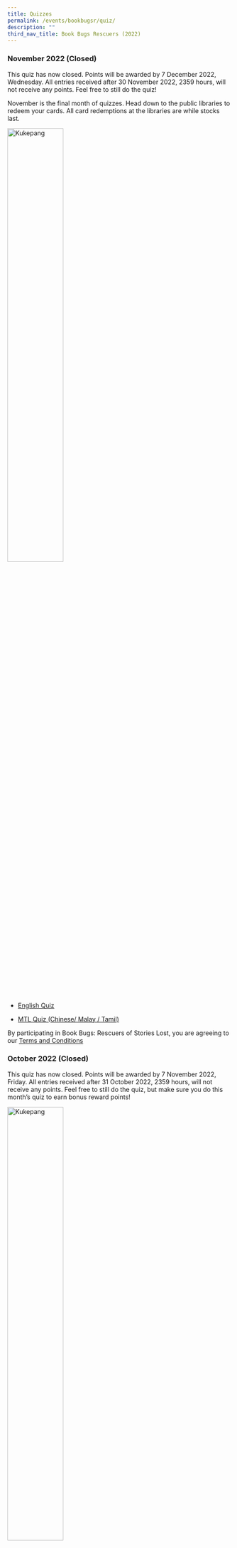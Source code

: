 ```yaml
---
title: Quizzes
permalink: /events/bookbugsr/quiz/
description: ""
third_nav_title: Book Bugs Rescuers (2022)
---
```

### November 2022 (Closed)

This quiz has now closed. Points will be awarded by 7 December 2022, Wednesday. All entries received after 30 November 2022, 2359 hours, will not receive any points. Feel free to still do the quiz!

November is the final month of quizzes. Head down to the public libraries to redeem your cards. All card redemptions at the libraries are while stocks last.
 
<img src="/images/events/bookbugsr/serci.png" alt="Kukepang" style="width: 50%;">

* <a href="https://forms.gle/4MQxDqfsCMMcvSfk6" target="_blank" rel="noopener noreferrer"> English Quiz</a>

* <a href="https://forms.gle/iBiavn9ESw2LAL9X7" target="_blank" rel="noopener noreferrer">MTL Quiz  (Chinese/ Malay / Tamil)</a>

By participating in Book Bugs: Rescuers of Stories Lost, you are agreeing to our [Terms and Conditions](https://childrenandteens.nlb.gov.sg/bookbugsr/termsandconditions/)



### October 2022 (Closed)

This quiz has now closed. Points will be awarded by 7 November 2022, Friday. All entries received after 31 October 2022, 2359 hours, will not receive any points. Feel free to still do the quiz, but make sure you do this month’s quiz to earn bonus reward points!


<img src="/images/events/bookbugsr/kukepang.png" alt="Kukepang" style="width: 50%;">

* <a href="https://forms.gle/BH21DgAN4HVJGvSn6" target="_blank" rel="noopener noreferrer"> English Quiz</a>
* <a href="https://forms.gle/JPwdKg63s2g34P676" target="_blank" rel="noopener noreferrer">MTL Quiz  (Chinese/ Malay / Tamil)</a>

By participating in Book Bugs: Rescuers of Stories Lost, you are agreeing to our [Terms and Conditions](https://childrenandteens.nlb.gov.sg/bookbugsr/termsandconditions/)


### September 2022 (Closed)

This quiz has now closed. Points will be awarded by 7 October 2022, Friday. All entries received after 30 September 2022, 2359 hours, will not receive any points. Feel free to still do the quiz, but make sure you do this month’s quiz to earn bonus reward points!


<img src="/images/events/bookbugsr/raven.png" alt="Raven" style="width: 50%;">

* <a href="https://forms.gle/6s8CVEtAJ5zKzgrq7" target="_blank" rel="noopener noreferrer"> English Quiz</a>
* <a href="https://forms.gle/1GFTNQmTBRQyxHVt5" target="_blank" rel="noopener noreferrer">MTL Quiz  (Chinese/ Malay / Tamil)</a>

By participating in Book Bugs: Rescuers of Stories Lost, you are agreeing to our [Terms and Conditions](https://childrenandteens.nlb.gov.sg/bookbugsr/termsandconditions/)


### August 2022 (Closed)

This quiz has now closed. Points will be awarded by 7 September 2022, Friday. All entries received after 31 August 2022, 2359 hours, will not receive any points. Feel free to still do the quiz, but make sure you do this month’s quiz to earn bonus reward points!

<img src="/images/events/bookbugsr/drafrost.png" alt="Drafrost" style="width: 70%;">

* <a href="https://forms.gle/NP6cNfi1osj5u4bLA" target="_blank" rel="noopener noreferrer"> English Quiz</a>
* <a href="https://forms.gle/K9MEB7vnHUBv9awr9" target="_blank" rel="noopener noreferrer">MTL Quiz  (Chinese/ Malay / Tamil)</a>

By participating in Book Bugs: Rescuers of Stories Lost, you are agreeing to our [Terms and Conditions](https://childrenandteens.nlb.gov.sg/bookbugsr/termsandconditions/)

### July 2022 (Closed)
This quiz has now closed. Points will be awarded by 5 August 2022, Friday. All entries received after 30 June 2022, 2359 hours, will not receive any points. Feel free to still do the quiz, but make sure you do this month’s quiz to earn bonus reward points!


<img src="/images/events/bookbugsr/huolympia.png" alt="Huolympia" style="width: 70%;">

* <a href="https://forms.gle/HL8sSy6MgocN8VgS8" target="_blank" rel="noopener noreferrer"> English Quiz</a>
* <a href="https://forms.gle/soBAxEAgs8NgntSL7" target="_blank" rel="noopener noreferrer">MTL Quiz  (Chinese/ Malay / Tamil)</a>

By participating in Book Bugs: Rescuers of Stories Lost, you are agreeing to our [Terms and Conditions](https://childrenandteens.nlb.gov.sg/bookbugsr/termsandconditions/)

### June 2022 (Closed)
This quiz has now closed. Points will be awarded by 7 July 2022, Thursday. All entries received after 30 June 2022, 2359 hours, will not receive any points. Feel free to still do the quiz, but make sure you do this month’s quiz to earn bonus reward points!

<img src="/images/events/bookbugsr/bbr-jolie.png" alt="Jolie" style="width: 50%;">

* <a href=" https://forms.gle/6ZWn5estfRfTfpip8" target="_blank" rel="noopener noreferrer"> English Quiz</a>
* <a href="https://forms.gle/c8tPGThxvkxLMVCy8" target="_blank" rel="noopener noreferrer">MTL Quiz  (Chinese/ Malay / Tamil)</a>

By participating in Book Bugs: Rescuers of Stories Lost, you are agreeing to our [Terms and Conditions](https://childrenandteens.nlb.gov.sg/bookbugsr/termsandconditions/)


### May 2022 (Closed)

This quiz has now closed. Points will be awarded by 7 June 2022, Monday. All entries received after 31 May 2022, 2359 hours, will not receive any points. Feel free to still do the quiz, but make sure you do this month’s quiz to earn bonus reward points!

<img src="/images/events/bookbugsr/mafic.png" alt="Mafic" style="width: 50%;">

* <a href="https://forms.gle/hPN86Ao7HZt4suTz8" target="_blank" rel="noopener noreferrer"> English Quiz</a>
* <a href="https://forms.gle/3SAm9DF5wEwYczkZ8" target="_blank" rel="noopener noreferrer">MTL Quiz  (Chinese/ Malay / Tamil)</a>


By participating in Book Bugs: Rescuers of Stories Lost, you are agreeing to our [Terms and Conditions](https://childrenandteens.nlb.gov.sg/bookbugsr/termsandconditions/)



### April 2022 (Closed)

This quiz has now closed. Points will be awarded by 9 May 2022, Monday. All entries received after 30 April 2022, 2359 hours, will not receive any points. Feel free to still do the quiz, but make sure you do this month’s quiz to earn bonus reward points!

<img src="/images/events/bookbugsr/jojo-final-artwork.png" alt="Jojo" style="width: 50%;">

* <a href="https://forms.gle/ryisdUfSgXJY7N6QA" target="_blank" rel="noopener noreferrer"> English Quiz</a>
* <a href="https://forms.gle/gdnJbYmmAnYdHunPA" target="_blank" rel="noopener noreferrer">MTL Quiz  (Chinese/ Malay / Tamil)</a>

By participating in Book Bugs: Rescuers of Stories Lost, you are agreeing to our [Terms and Conditions](https://childrenandteens.nlb.gov.sg/bookbugsr/termsandconditions/)

### March 2022 (Closed)

This quiz has now closed. Points will be awarded by 7 April 2022, Thursday. All entries received after 31 March 2022, 2359 hours, will not receive any points. Feel free to still do the quiz, but make sure you do this month’s quiz to earn bonus reward points!

<img src="/images/events/bookbugsr/bb3_finalartwork-embra.png" alt="Embra" style="width: 50%;">

* <a href="https://docs.google.com/forms/d/e/1FAIpQLSchQqvGpQgdt0SPrCbpNi0_dVQonaiMtIBWBvTI_F8rtUaKfw/viewform" target="_blank" rel="noopener noreferrer"> English Quiz</a>
* <a href="https://docs.google.com/forms/d/e/1FAIpQLSdsmF62eB0zB6aKeFEY5hj0iRzVplAdnj7I0WjyLGrgwt5fvA/viewform" target="_blank" rel="noopener noreferrer">MTL Quiz  (Chinese/ Malay / Tamil)</a>

By participating in Book Bugs: Rescuers of Stories Lost, you are agreeing to our [Terms and Conditions](https://childrenandteens.nlb.gov.sg/bookbugsr/termsandconditions/)